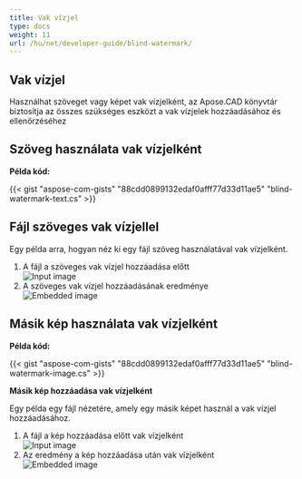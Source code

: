 ```yaml
---
title: Vak vízjel
type: docs
weight: 11
url: /hu/net/developer-guide/blind-watermark/
---
```


## **Vak vízjel**

Használhat szöveget vagy képet vak vízjelként, az Apose.CAD könyvtár biztosítja az összes szükséges eszközt a vak vízjelek hozzáadásához és ellenőrzéséhez

## **Szöveg használata vak vízjelként**

**Példa kód:**

{{< gist "aspose-com-gists" "88cdd0899132edaf0afff77d33d11ae5" "blind-watermark-text.cs" >}}

## **Fájl szöveges vak vízjellel**

Egy példa arra, hogyan néz ki egy fájl szöveg használatával vak vízjelként.

1. A fájl a szöveges vak vízjel hozzáadása előtt<br>
![Input image](/_assets/guide/blind-watermark/Tyrannosaurus.dxf_input.png)<br>
1. A szöveges vak vízjel hozzáadásának eredménye<br>
![Embedded image](/_assets/guide/blind-watermark/Tyrannosaurus.dxf_embedded.png)

## **Másik kép használata vak vízjelként**

**Példa kód:**

{{< gist "aspose-com-gists" "88cdd0899132edaf0afff77d33d11ae5" "blind-watermark-image.cs" >}}

**Másik kép hozzáadása vak vízjelként**

Egy példa egy fájl nézetére, amely egy másik képet használ a vak vízjel hozzáadásához.

1. A fájl a kép hozzáadása előtt vak vízjelként<br>
![Input image](/_assets/guide/blind-watermark/robot_handling_cell.dwg_input.png)<br>
1. Az eredmény a kép hozzáadása után vak vízjelként<br>
![Embedded image](/_assets/guide/blind-watermark/robot_handling_cell.dwg_embedded.png)
